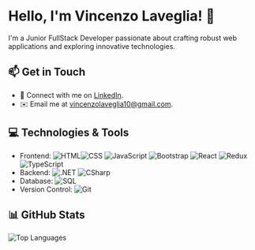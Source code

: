 # Hello, I'm Vincenzo Laveglia! 👋

I'm a Junior FullStack Developer passionate about crafting robust web applications and exploring innovative technologies.

## 📫 Get in Touch

- 💬 Connect with me on [LinkedIn](https://www.linkedin.com/in/vincenzo-laveglia-404baa2ab/).
- ✉️ Email me at [vincenzolaveglia10@gmail.com](mailto:vincenzolaveglia10@gmail.com).

## 💻 Technologies & Tools

- Frontend: ![HTML](https://img.shields.io/badge/-HTML5-%23E34F26?style=flat-square&logo=html5&logoColor=white)![CSS](https://img.shields.io/badge/-CSS3-%231572B6?style=flat-square&logo=css3&logoColor=white) ![JavaScript](https://img.shields.io/badge/-JavaScript-%23F7DF1E?style=flat-square&logo=javascript&logoColor=black) ![Bootstrap](https://img.shields.io/badge/-Bootstrap-%23563D7C?style=flat-square&logo=bootstrap&logoColor=white) ![React](https://img.shields.io/badge/-React-%2361DAFB?style=flat-square&logo=react&logoColor=black) ![Redux](https://img.shields.io/badge/-Redux-%23764ABC?style=flat-square&logo=redux&logoColor=white)
![TypeScript](https://img.shields.io/badge/-TypeScript-%233178C6?style=flat-square&logo=typescript&logoColor=white)
- Backend: ![.NET](https://img.shields.io/badge/-.NET-%23512BD4?style=flat-square&logo=dotnet&logoColor=white) ![CSharp](https://img.shields.io/badge/-C%23-%23239120?style=flat-square&logo=c-sharp&logoColor=white)
- Database: ![SQL](https://img.shields.io/badge/-SQL-%2300f?style=flat-square&logo=sql&logoColor=white)
- Version Control: ![Git](https://img.shields.io/badge/-Git-%23F05032?style=flat-square&logo=git&logoColor=white)

## 📊 GitHub Stats

![Top Languages](https://github-readme-stats.vercel.app/api/top-langs/?username=vincenzolaveglia&layout=compact&theme=onedark)

